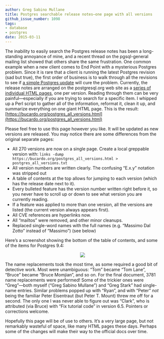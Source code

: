 ```yaml
---
author: Greg Sabino Mullane
title: Postgres searchable release notes—​one page with all versions
github_issue_number: 1098
tags:
- database
- postgres
date: 2015-03-11
---
```


The inability to easily search the Postgres release notes has been a long-standing annoyance of mine, and a recent thread on the pgsql-general mailing list showed that others share the same frustration. One common example when a  new client comes to End Point with a mysterious Postgres problem. Since it is rare that a client is running the latest Postgres revision (sad but true), the first order of business is to walk through all the revisions to see if [a simple Postgres update](https://www.postgresql.org/docs/current/static/upgrading.html) will cure the problem. Currently, the release notes are arranged on the postgresql.org web site as a [
series of individual HTML pages](https://www.postgresql.org/docs/current/static/release.html), one per version. Reading through them can be very painful—​especially if you are trying to search for a specific item. I whipped up a Perl script to gather all of the information, reformat it, clean it up, and summarize everything on one giant HTML page. This is the result: [https://bucardo.org/postgres_all_versions.html](https://bucardo.org/postgres_all_versions.html)

Please feel free to use this page however you like. It will be updated as new versions are released. You may notice there are some differences from the original separate pages:

- All 270 versions are now on a single page. Create a local greppable version with: 
`links -dump https://bucardo.org/postgres_all_versions.html > postgres_all_versions.txt`
- All version numbers are written clearly. The confusing “E.x.y” notation was stripped out
- A table of contents at the top allows for jumping to each version (which has the release date next to it).
- Every bulleted feature has the version number written right before it, so you never have to scroll up or down to see what version you are currently reading.
- If a feature was applied to more than one version, all the versions are listed (the current version always appears first).
- All CVE references are hyperlinks now.
- All “mailtos” were removed, and other minor cleanups.
- Replaced single-word names with the full names (e.g. “Massimo Dal Zotto” instead of “Massimo”) (see below)

Here’s a screenshot showing the bottom of the table of contents, and some of the items for Postgres 9.4:

<div class="separator" style="clear: both; text-align: center;"><a href="/blog/2015/03/postgres-searchable-release-notes-one/image-0-big.png" imageanchor="1" style="margin-left: 1em; margin-right: 1em;"><img border="0" src="/blog/2015/03/postgres-searchable-release-notes-one/image-0.png"/></a></div>

The name replacements took the most time, as some required a good bit of detective work. Most were unambiguous: “Tom” became “Tom Lane”, “Bruce” became “Bruce Momjian”, and so on. For the final document, 3781 name replacements were performed! Some of the trickier ones were “Greg”—​both myself (“Greg Sabino Mullane”) and “Greg Stark” had single-name entries. Similar problems popped up with “Ryan”, and with “Peter” *not* being the familiar Peter Eisentraut (but Peter T. Mount) threw me off for a second. The only one I was never able to figure out was “Clark”, who is attributed (via Bruce) with “Fix tutorial code” in version 6.5. Pointers or corrections welcome.

Hopefully this page will be of use to others. It’s a very large page, but not remarkably wasteful of space,  like many HTML pages these days. Perhaps some of the changes will make their way to the official docs over time.
